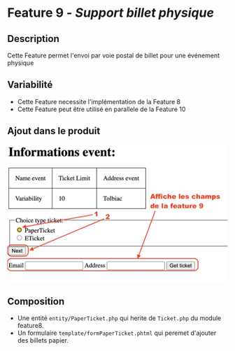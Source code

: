 # Feature 9 - _Support billet physique_

## Description 

Cette Feature permet l'envoi par voie postal de billet pour une événement physique

## Variabilité

- Cette Feature necessite l'implémentation de la Feature 8
- Cette Feature peut être utilisé en parallele de la Feature 10

## Ajout dans le produit
![alt text](../screens/feature9.jpg)

## Composition

- Une entité `entity/PaperTicket.php` qui herite de `Ticket.php` du module feature8.
- Un formulaire `template/formPaperTicket.phtml` qui peremet d'ajouter des billets papier.
